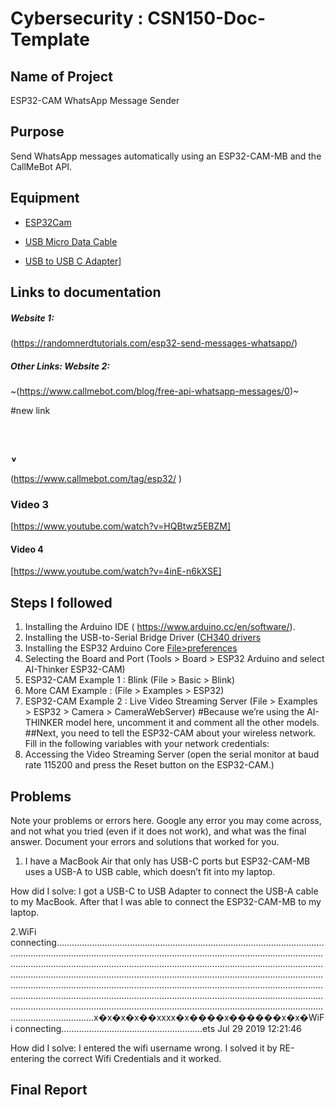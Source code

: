 # Cybersecurity : CSN150-Doc-Template

## Name of Project
ESP32-CAM WhatsApp Message Sender

## Purpose
Send WhatsApp messages automatically using an ESP32-CAM-MB and the CallMeBot API.

## Equipment
* [ESP32Cam](https://www.amazon.com/Aideepen-ESP32-CAM-Bluetooth-ESP32-CAM-MB-Arduino/dp/B08P2578LV/ref=sr_1_3?crid=4FY0ECFW0ZX7&keywords=ESP32+Cam&qid=1678902050&sprefix=esp32+cam%2Caps%2C240&sr=8-3)

* [USB Micro Data Cable](https://www.amazon.com/AmazonBasics-Male-Micro-Cable-Black/dp/B0711PVX6Z/ref=sr_1_1_sspa?keywords=micro+usb+data+cable&qid=1678902214&sprefix=Micro+USB+data+%2Caps%2C89&sr=8-1-spons&psc=1&spLa=ZW5jcnlwdGVkUXVhbGlmaWVyPUFaU0NaUVZHU1RFUlAmZW5jcnlwdGVkSWQ9QTA3NTA4MDVFVERCS01HVlgxM1YmZW5jcnlwdGVkQWRJZD1BMDE4NTE1NTIwWUdONkdWSzU1M1Amd2lkZ2V0TmFtZT1zcF9hdGYmYWN0aW9uPWNsaWNrUmVkaXJlY3QmZG9Ob3RMb2dDbGljaz10cnVl)
* [USB to USB C Adapter](https://a.co/d/0KY9rxd)]

## Links to documentation

##### Website 1: 
(https://randomnerdtutorials.com/esp32-send-messages-whatsapp/)

##### Other Links: Website 2:
~(https://www.callmebot.com/blog/free-api-whatsapp-messages/0)~
 
 #new link 
# ˯
(https://www.callmebot.com/tag/esp32/ )

### Video 3
[https://www.youtube.com/watch?v=HQBtwz5EBZM]

#### Video 4
[https://www.youtube.com/watch?v=4inE-n6kXSE]



## Steps I followed
1. Installing the Arduino IDE ( https://www.arduino.cc/en/software/). 
2. Installing the USB-to-Serial Bridge Driver ([CH340 drivers](https://www.wch-ic.com/downloads/CH341SER_ZIP.html)
3. Installing the ESP32 Arduino Core [File>preferences](https://raw.githubusercontent.com/espressif/arduino-esp32/gh-pages/package_esp32_index.json)
4. Selecting the Board and Port (Tools > Board > ESP32 Arduino and select AI-Thinker ESP32-CAM)
5. ESP32-CAM Example 1 : Blink (File > Basic > Blink)
6. More CAM Example : (File > Examples > ESP32)
7. ESP32-CAM Example 2 : Live Video Streaming Server (File > Examples > ESP32 > Camera > CameraWebServer)
   #Because we’re using the AI-THINKER model here, uncomment it and comment all the other models.
   ##Next, you need to tell the ESP32-CAM about your wireless network. Fill in the following variables with your network credentials:
8. Accessing the Video Streaming Server (open the serial monitor at baud rate 115200 and press the Reset button on the ESP32-CAM.)






## Problems
Note your problems or errors here.  Google any error you may come across, and not what you tried (even if it does not work), and what was the final answer. Document your errors and solutions that worked for you.  

1. I have a MacBook Air that only has USB-C ports but ESP32-CAM-MB uses a USB-A to USB cable, which doesn’t fit into my laptop.

How did I solve: I got a USB-C to USB Adapter to connect the USB-A cable to my MacBook. After that I was able to connect the ESP32-CAM-MB to my laptop.

2.WiFi connecting...................................................................................................................................................................................................................................................................................................................................................................................................................................................................................................................................................................................................................................................................................................................................................................................................................................................................................................................x�x�x�x��xxxx�x����x������x�x�WiFi connecting........................................................ets Jul 29 2019 12:21:46


 How did I solve:  I entered the wifi username wrong. I solved it by RE-entering the correct Wifi Credentials and it worked.



## Final Report

